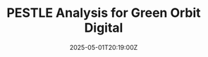 ---
title: PESTLE Analysis for Green Orbit Digital
linkTitle: PESTLE Analysis for Green Orbit Digital
date: '2025-05-01T20:19:00Z'
weight: 1
description: The PESTLE analysis identifies external factors affecting Green Orbit
  Digital, emphasizing the importance of addressing regulatory changes and technological
  advancements to enhance its position as a sustainable marketing agency in the space
  sector and promote long-term growth.
draft: false
ref: pestle-analysis-for-green-orbit-digital
---